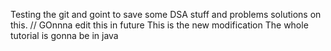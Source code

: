 Testing the git and goint to save some DSA stuff and problems solutions on this.
// GOnnna edit this in future
This is the new modification
The whole tutorial is gonna be in java